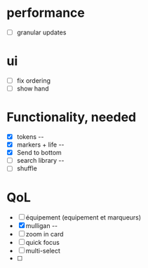# performance
  - [ ] granular updates
# ui
  - [ ] fix ordering
  - [ ] show hand
#  Functionality, needed
  - [x] tokens --
  - [x] markers + life --
  - [x] Send to bottom
  - [ ] search library --
  - [ ] shuffle
# QoL
  - [ ] équipement (equipement et marqueurs)
  - [x] mulligan --
  - [ ] zoom in card
  - [ ] quick focus
  - [ ] multi-select
  - [ ] 